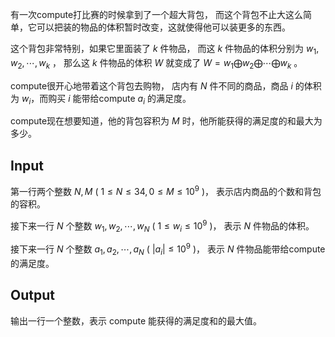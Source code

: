 有一次compute打比赛的时候拿到了一个超大背包，
而这个背包不止大这么简单，它可以把装的物品的体积暂时改变，这就使得他可以装更多的东西。

这个背包非常特别，如果它里面装了 $k$ 件物品，
而这 $k$ 件物品的体积分别为 $w_1,w_2,\cdots,w_k$ ，
那么这 $k$ 件物品的体积 $W$ 就变成了 $W=w_1\bigoplus w_2 \bigoplus \cdots \bigoplus w_k$ 。

compute很开心地带着这个背包去购物，
店内有 $N$ 件不同的商品，商品 $i$ 的体积为 $w_i$，而购买 $i$ 能带给compute $a_i$ 的满足度。

compute现在想要知道，他的背包容积为 $M$ 时，他所能获得的满足度的和最大为多少。

## Input

第一行两个整数 $N,M$ ( $1 \leq N \leq 34, 0 \leq M \leq 10^9$ )，
表示店内商品的个数和背包的容积。

接下来一行 $N$ 个整数 $w_1, w_2,\cdots,w_N$ ( $1 \leq w_i \leq 10^9$ )，
表示 $N$ 件物品的体积。

接下来一行 $N$ 个整数 $a_1, a_2,\cdots,a_N$ ( $|a_i|\leq 10^9$ )，
表示 $N$ 件物品能带给compute的满足度。

## Output

输出一行一个整数，表示 compute 能获得的满足度和的最大值。
